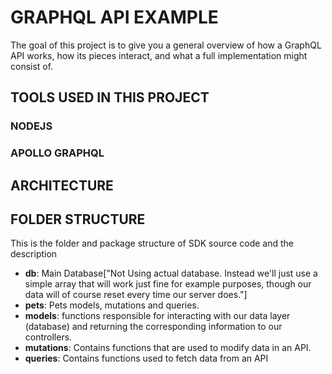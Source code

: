 # GRAPHQL API EXAMPLE

The goal of this project is to give you a general overview of how a GraphQL API works, how its pieces interact, and what a full implementation might consist of.

## TOOLS USED IN THIS PROJECT

### NODEJS
### APOLLO GRAPHQL

## ARCHITECTURE

## FOLDER STRUCTURE

This is the folder and package structure of SDK source code and the description

  - **db**: Main Database["Not Using actual database. Instead we'll just use a simple array that will work just fine for example purposes, though our data will of course reset every time our server does."]
  - **pets**: Pets models, mutations and queries.
   - **models**: functions responsible for interacting with our data layer (database) and returning the corresponding information to our controllers.
   - **mutations**: Contains functions that are used to modify data in an API.
   - **queries**: Contains functions used to fetch data from an API
